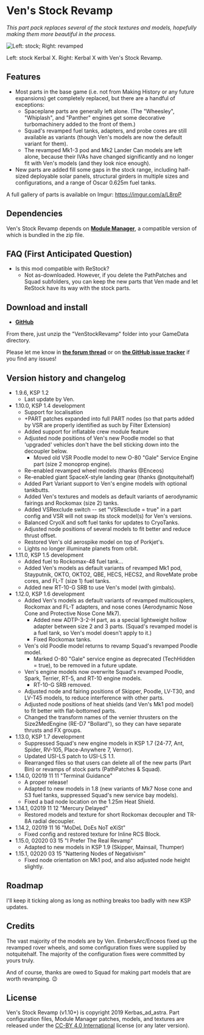 # Ven's Stock Revamp

*This part pack replaces several of the stock textures and models, hopefully making them more beautiful in the process.*

![Left: stock; Right: revamped](https://raw.githubusercontent.com/Kerbas-ad-astra/Stock-Revamp/master/comparison.png)

Left: stock Kerbal X.  Right: Kerbal X with Ven's Stock Revamp.

## Features

- Most parts in the base game (i.e. not from Making History or any future expansions) get completely replaced, but there are a handful of exceptions:
	- Spaceplane parts are generally left alone.  (The "Wheesley", "Whiplash", and "Panther" engines get some decorative turbomachinery added to the front of them.)
	- Squad's revamped fuel tanks, adapters, and probe cores are still available as variants (though Ven's models are now the default variant for them).
	- The revamped Mk1-3 pod and Mk2 Lander Can models are left alone, because their IVAs have changed significantly and no longer fit with Ven's models (and they look nice enough).
- New parts are added fill some gaps in the stock range, including half-sized deployable solar panels, structural girders in multiple sizes and configurations, and a range of Oscar 0.625m fuel tanks.

A full gallery of parts is available on Imgur: https://imgur.com/a/L8rpP

## Dependencies

Ven's Stock Revamp depends on [**Module Manager**](https://forum.kerbalspaceprogram.com/index.php?/topic/50533-140-17x-module-manager-403-august-9th-2019-right-to-ludicrous-speed/&tab=comments#comment-720814), a compatible version of which is bundled in the zip file.

## FAQ (First Anticipated Question)

- Is this mod compatible with ReStock?
	- Not as-downloaded.  However, if you delete the PathPatches and Squad subfolders, you can keep the new parts that Ven made and let ReStock have its way with the stock parts.

## Download and install

- [**GitHub**](https://github.com/Kerbas-ad-astra/Stock-Revamp/releases)

From there, just unzip the "VenStockRevamp" folder into your GameData directory.

Please let me know in [**the forum thread**](http://forum.kerbalspaceprogram.com/threads/XXXX) or on [**the GitHub issue tracker**](https://github.com/Kerbas-ad-astra/Stock-Revamp/issues) if you find any issues!

## Version history and changelog

- 1.9.6, KSP 1.2
	- Last update by Ven.
- 1.10.0, KSP 1.4 development
	- Support for localisation
	- +PART patches expanded into full PART nodes (so that parts added by VSR are properly identified as such by Filter Extension)
	- Added support for inflatable crew module feature
	- Adjusted node positions of Ven's new Poodle model so that 'upgraded' vehicles don't have the bell sticking down into the decoupler below.
		- Moved old VSR Poodle model to new O-80 "Gale" Service Engine part (size 2 monoprop engine).
	- Re-enabled revamped wheel models (thanks @Enceos)
	- Re-enabled giant SpaceX-style landing gear (thanks @notquitehalf)
	- Added Part Variant support to Ven's engine models with optional tankbutts.
	- Added Ven's textures and models as default variants of aerodynamic fairings and Rockomax (size 2) tanks.
	- Added VSRexclude switch -- set "VSRexclude = true" in a part config and VSR will not swap its stock model(s) for Ven's versions.
	- Balanced CryoX and soft fuel tanks for updates to CryoTanks.
	- Adjusted node positions of several models to fit better and reduce thrust offset.
	- Restored Ven's old aerospike model on top of Porkjet's.
	- Lights no longer illuminate planets from orbit.
- 1.11.0, KSP 1.5 development
	- Added fuel to Rockomax-48 fuel tank...
	- Added Ven's models as default variants of revamped Mk1 pod, Stayputnik, OKTO, OKTO2, QBE, HECS, HECS2, and RoveMate probe cores, and FL-T (size 1) fuel tanks.
	- Added new RT-10-G SRB to use Ven's model (with gimbals).
- 1.12.0, KSP 1.6 development
	- Added Ven's models as default variants of revamped multicouplers, Rockomax and FL-T adapters, and nose cones (Aerodynamic Nose Cone and Protective Nose Cone Mk7).
		- Added new ADTP-3-2-H part, as a special lightweight hollow adapter between size 2 and 3 parts.  (Squad's revamped model is a fuel tank, so Ven's model doesn't apply to it.)
		- Fixed Rockomax tanks.
	- Ven's old Poodle model returns to revamp Squad's revamped Poodle model.
		- Marked O-80 "Gale" service engine as deprecated (TechHidden = true), to be removed in a future update.
	- Ven's engine models now overwrite Squad's revamped Poodle, Spark, Terrier, RT-5, and RT-10 engine models.
		- RT-10-G SRB removed.
	- Adjusted node and fairing positions of Skipper, Poodle, LV-T30, and LV-T45 models, to reduce interference with other parts.
	- Adjusted node positions of heat shields (and Ven's Mk1 pod model) to fit better with flat-bottomed parts.
	- Changed the transform names of the vernier thrusters on the Size2MedEngine (RE-D7 "Bollard"), so they can have separate thrusts and FX groups.
- 1.13.0, KSP 1.7 development
	- Suppressed Squad's new engine models in KSP 1.7 (24-77, Ant, Spider, RV-105, Place-Anywhere 7, Vernor).
	- Updated USI-LS patch to USI-LS 1.1.
	- Rearranged files so that users can delete all of the new parts (Part Bin) or revamps of stock parts (PathPatches & Squad).
- 1.14.0, 02019 11 11 "Terminal Guidance"
	- A proper release!
	- Adapted to new models in 1.8 (new variants of Mk7 Nose cone and S3 fuel tanks, suppressed Squad's new service bay models).
	- Fixed a bad node location on the 1.25m Heat Shield.
- 1.14.1, 02019 11 12 "Mercury Delayed"
	- Restored models and texture for short Rockomax decoupler and TR-8A radial decoupler.
- 1.14.2, 02019 11 16 "MoDeL DoEs NoT eXiSt"
	- Fixed config and restored texture for Inline RCS Block.
- 1.15.0, 02020 03 15 "I Prefer The Real Revamp"
	- Adapted to new models in KSP 1.9 (Skipper, Mainsail, Thumper)
- 1.15.1, 02020 03 15 "Nattering Nodes of Negativism"
	- Fixed node orientation on Mk1 pod, and also adjusted node height slightly.

## Roadmap

I'll keep it ticking along as long as nothing breaks too badly with new KSP updates.

## Credits

The vast majority of the models are by Ven.  EmbersArc/Enceos fixed up the revamped rover wheels, and some configuration fixes were supplied by notquitehalf.  The majority of the configuration fixes were committed by yours truly.

And of course, thanks are owed to Squad for making part models that are worth revamping.  :wink:

## License

Ven's Stock Revamp (v1.10+) is copyright 2019 Kerbas_ad_astra.  Part configuration files, Module Manager patches, models, and textures are released under the [CC-BY 4.0 International](https://creativecommons.org/licenses/by/4.0/legalcode) license (or any later version).